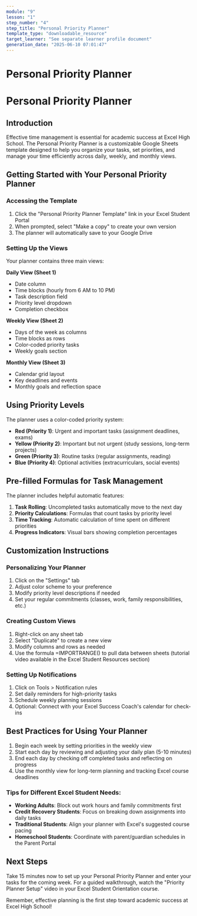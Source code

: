 ```yaml
---
module: "9"
lesson: "1"
step_number: "4"
step_title: "Personal Priority Planner"
template_type: "downloadable_resource"
target_learner: "See separate learner profile document"
generation_date: "2025-06-10 07:01:47"
---
```


# Personal Priority Planner

# Personal Priority Planner

## Introduction
Effective time management is essential for academic success at Excel High School. The Personal Priority Planner is a customizable Google Sheets template designed to help you organize your tasks, set priorities, and manage your time efficiently across daily, weekly, and monthly views.

## Getting Started with Your Personal Priority Planner

### Accessing the Template
1. Click the "Personal Priority Planner Template" link in your Excel Student Portal
2. When prompted, select "Make a copy" to create your own version
3. The planner will automatically save to your Google Drive

### Setting Up the Views
Your planner contains three main views:

**Daily View (Sheet 1)**
- Date column
- Time blocks (hourly from 6 AM to 10 PM)
- Task description field
- Priority level dropdown
- Completion checkbox

**Weekly View (Sheet 2)**
- Days of the week as columns
- Time blocks as rows
- Color-coded priority tasks
- Weekly goals section

**Monthly View (Sheet 3)**
- Calendar grid layout
- Key deadlines and events
- Monthly goals and reflection space

## Using Priority Levels

The planner uses a color-coded priority system:
- **Red (Priority 1)**: Urgent and important tasks (assignment deadlines, exams)
- **Yellow (Priority 2)**: Important but not urgent (study sessions, long-term projects)
- **Green (Priority 3)**: Routine tasks (regular assignments, reading)
- **Blue (Priority 4)**: Optional activities (extracurriculars, social events)

## Pre-filled Formulas for Task Management

The planner includes helpful automatic features:
1. **Task Rolling**: Uncompleted tasks automatically move to the next day
2. **Priority Calculations**: Formulas that count tasks by priority level
3. **Time Tracking**: Automatic calculation of time spent on different priorities
4. **Progress Indicators**: Visual bars showing completion percentages

## Customization Instructions

### Personalizing Your Planner
1. Click on the "Settings" tab
2. Adjust color scheme to your preference
3. Modify priority level descriptions if needed
4. Set your regular commitments (classes, work, family responsibilities, etc.)

### Creating Custom Views
1. Right-click on any sheet tab
2. Select "Duplicate" to create a new view
3. Modify columns and rows as needed
4. Use the formula =IMPORTRANGE() to pull data between sheets (tutorial video available in the Excel Student Resources section)

### Setting Up Notifications
1. Click on Tools > Notification rules
2. Set daily reminders for high-priority tasks
3. Schedule weekly planning sessions
4. Optional: Connect with your Excel Success Coach's calendar for check-ins

## Best Practices for Using Your Planner

1. Begin each week by setting priorities in the weekly view
2. Start each day by reviewing and adjusting your daily plan (5-10 minutes)
3. End each day by checking off completed tasks and reflecting on progress
4. Use the monthly view for long-term planning and tracking Excel course deadlines

### Tips for Different Excel Student Needs:
- **Working Adults**: Block out work hours and family commitments first
- **Credit Recovery Students**: Focus on breaking down assignments into daily tasks
- **Traditional Students**: Align your planner with Excel's suggested course pacing
- **Homeschool Students**: Coordinate with parent/guardian schedules in the Parent Portal

## Next Steps
Take 15 minutes now to set up your Personal Priority Planner and enter your tasks for the coming week. For a guided walkthrough, watch the "Priority Planner Setup" video in your Excel Student Orientation course.

Remember, effective planning is the first step toward academic success at Excel High School!